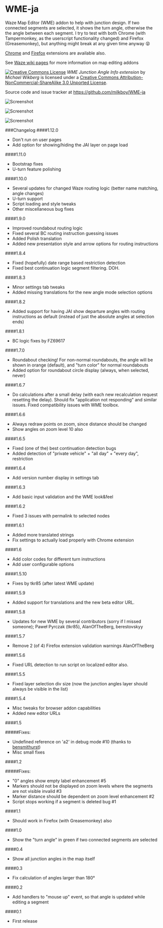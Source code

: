 WME-ja
======

Waze Map Editor (WME) addon to help with junction design.
If two connected segments are selected, it shows the turn angle, otherwise the the angle between each segment.
I try to test with both Chrome (with Tampermonkey, as the userscript functionality changed) and Firefox (Greasemonkey), 
but anything might break at any given time anyway :stuck_out_tongue_closed_eyes:

[Chrome](https://chrome.google.com/webstore/detail/wme-junctionangle/cfcpfikgmfoghjfpfepmklballeagadf) and 
[Firefox](https://addons.mozilla.org/en-US/firefox/addon/wme-ja/) extensions are available also. 

See [Waze wiki pages](https://wiki.waze.com/wiki/Community_Plugins,_Extensions_and_Tools#WME_Junction_Angle_info) for more information on map editing addons

[![Creative Commons License](http://i.creativecommons.org/l/by-nc-sa/3.0/88x31.png)](http://creativecommons.org/licenses/by-nc-sa/3.0/deed.en_US)
*WME Junction Angle Info extension* by *Michael Wikberg*
is licensed under a [Creative Commons Attribution-NonCommercial-ShareAlike 3.0 Unported License](http://creativecommons.org/licenses/by-nc-sa/3.0/deed.en_US).

Source code and issue tracker at https://github.com/milkboy/WME-ja


![Screenshot](https://github.com/milkboy/WME-ja/raw/master/screenshot2.png)

![Screenshot](https://github.com/milkboy/WME-ja/raw/master/screenshot1.png)

![Screenshot](https://github.com/milkboy/WME-ja/raw/master/screenshot3.png)

###Changelog
####1.12.0
- Don't run on user pages
- Add option for showing/hiding the JAI layer on page load

####1.11.0
- Bootstrap fixes
- U-turn feature polishing

####1.10.0
- Several updates for changed Waze routing logic (better name matching, angle changes)
- U-turn support
- Script loading and style tweaks
- Other miscellaneous bug fixes

####1.9.0
- Improved roundabout routing logic
- Fixed several BC routing instruction guessing issues
- Added Polish translation
- Added new presentation style and arrow options for routing instructions

####1.8.4
- Fixed (hopefully) date range based restriction detection
- Fixed best continuation logic segment filtering. DOH.

####1.8.3
- Minor settings tab tweaks
- Added missing translations for the new angle mode selection options

####1.8.2
- Added support for having JAI show departure angles with routing instructions as default (instead of just the absolute angles at selection ends)

####1.8.1
- BC logic fixes by FZ69617

####1.7.0
- Roundabout checking! For non-normal roundabouts, the angle will be shown in orange (default), and "turn color" for normal roundabouts
- Added option for roundabout circle display (always, when selected, never)

####1.6.7
- Do calculations after a small delay (with each new recalculation request resetting the delay). Should fix "application not responding" and similar issues. Fixed compatibility issues with WME toolbox.

####1.6.6
- Always redraw points on zoom, since distance should be changed
- Show angles on zoom level 10 also

####1.6.5
- Fixed (one of the) best continuation detection bugs
- Added detection of "private vehicle" + "all day" + "every day", restriction

####1.6.4
- Add version number display in settings tab

####1.6.3
- Add basic input validation and the WME look&feel

####1.6.2
- Fixed 3 issues with permalink to selected nodes

####1.6.1
- Added more translated strings
- Fix settings to actually load properly with Chrome extension

####1.6
- Add color codes for different turn instructions
- Add user configurable options

####1.5.10
- Fixes by tkr85 (after latest WME update)

####1.5.9
- Added support for translations and the new beta editor URL.

####1.5.8
- Updates for new WME by several contributors (sorry if I missed someone); Paweł Pyrczak (tkr85), AlanOfTheBerg, berestovskyy

####1.5.7
- Remove 2 (of 4) Firefox extension validation warnings
AlanOfTheBerg

####1.5.6
- Fixed URL detection to run script on localized editor also.

####1.5.5
- Fixed layer selection div size (now the junction angles layer should always be visible in the list)

####1.5.4
- Misc tweaks for browser addon capabilities
- Added new editor URLs

####1.5

#####Fixes:
- Undefined reference on 'a2' in debug mode #10 (thanks to [bensmithurst](https://github.com/bensmithurst))
- Misc small fixes

####1.2

#####Fixes: 
- "0" angles show empty label enhancement #5
- Markers should not be displayed on zoom levels where the segments are not visible invalid  #3
- Marker distance should be dependent on zoom level enhancement #2
- Script stops working if a segment is deleted bug #1

####1.1

- Should work in Firefox (with Greasemonkey) also

####1.0

- Show the "turn angle" in green if two connected segments are selected

####0.4

- Show all junction angles in the map itself

####0.3

- Fix calculation of angles larger than 180°

####0.2

- Add handlers to "mouse up" event, so that angle is updated while editing a segment

####0.1

- First release
